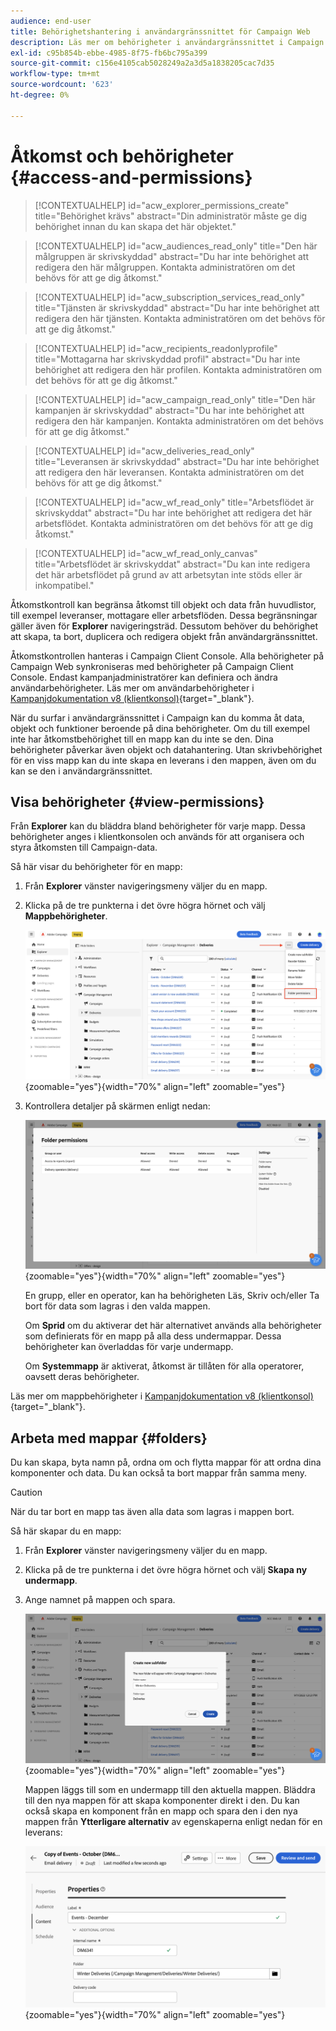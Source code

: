 ```yaml
---
audience: end-user
title: Behörighetshantering i användargränssnittet för Campaign Web
description: Läs mer om behörigheter i användargränssnittet i Campaign Web
exl-id: c95b854b-ebbe-4985-8f75-fb6bc795a399
source-git-commit: c156e4105cab5028249a2a3d5a1838205cac7d35
workflow-type: tm+mt
source-wordcount: '623'
ht-degree: 0%

---
```


# Åtkomst och behörigheter {#access-and-permissions}

>[!CONTEXTUALHELP]
>id="acw_explorer_permissions_create"
>title="Behörighet krävs"
>abstract="Din administratör måste ge dig behörighet innan du kan skapa det här objektet."

>[!CONTEXTUALHELP]
>id="acw_audiences_read_only"
>title="Den här målgruppen är skrivskyddad"
>abstract="Du har inte behörighet att redigera den här målgruppen. Kontakta administratören om det behövs för att ge dig åtkomst."

>[!CONTEXTUALHELP]
>id="acw_subscription_services_read_only"
>title="Tjänsten är skrivskyddad"
>abstract="Du har inte behörighet att redigera den här tjänsten. Kontakta administratören om det behövs för att ge dig åtkomst."

>[!CONTEXTUALHELP]
>id="acw_recipients_readonlyprofile"
>title="Mottagarna har skrivskyddad profil"
>abstract="Du har inte behörighet att redigera den här profilen. Kontakta administratören om det behövs för att ge dig åtkomst."

>[!CONTEXTUALHELP]
>id="acw_campaign_read_only"
>title="Den här kampanjen är skrivskyddad"
>abstract="Du har inte behörighet att redigera den här kampanjen. Kontakta administratören om det behövs för att ge dig åtkomst."

>[!CONTEXTUALHELP]
>id="acw_deliveries_read_only"
>title="Leveransen är skrivskyddad"
>abstract="Du har inte behörighet att redigera den här leveransen. Kontakta administratören om det behövs för att ge dig åtkomst."


>[!CONTEXTUALHELP]
>id="acw_wf_read_only"
>title="Arbetsflödet är skrivskyddat"
>abstract="Du har inte behörighet att redigera det här arbetsflödet. Kontakta administratören om det behövs för att ge dig åtkomst."

>[!CONTEXTUALHELP]
>id="acw_wf_read_only_canvas"
>title="Arbetsflödet är skrivskyddat"
>abstract="Du kan inte redigera det här arbetsflödet på grund av att arbetsytan inte stöds eller är inkompatibel."

Åtkomstkontroll kan begränsa åtkomst till objekt och data från huvudlistor, till exempel leveranser, mottagare eller arbetsflöden. Dessa begränsningar gäller även för **Explorer** navigeringsträd. Dessutom behöver du behörighet att skapa, ta bort, duplicera och redigera objekt från användargränssnittet.

Åtkomstkontrollen hanteras i Campaign Client Console. Alla behörigheter på Campaign Web synkroniseras med behörigheter på Campaign Client Console. Endast kampanjadministratörer kan definiera och ändra användarbehörigheter. Läs mer om användarbehörigheter i [Kampanjdokumentation v8 (klientkonsol)](https://experienceleague.adobe.com/docs/campaign/campaign-v8/admin/permissions/gs-permissions.html){target="_blank"}.

När du surfar i användargränssnittet i Campaign kan du komma åt data, objekt och funktioner beroende på dina behörigheter. Om du till exempel inte har åtkomstbehörighet till en mapp kan du inte se den. Dina behörigheter påverkar även objekt och datahantering. Utan skrivbehörighet för en viss mapp kan du inte skapa en leverans i den mappen, även om du kan se den i användargränssnittet.

## Visa behörigheter {#view-permissions}

Från **Explorer** kan du bläddra bland behörigheter för varje mapp. Dessa behörigheter anges i klientkonsolen och används för att organisera och styra åtkomsten till Campaign-data.

Så här visar du behörigheter för en mapp:

1. Från **Explorer** vänster navigeringsmeny väljer du en mapp.
1. Klicka på de tre punkterna i det övre högra hörnet och välj **Mappbehörigheter**.

   ![](assets/permissions-view-menu.png){zoomable=&quot;yes&quot;}{width="70%" align="left" zoomable="yes"}

1. Kontrollera detaljer på skärmen enligt nedan:

   ![](assets/permissions-view-screen.png){zoomable=&quot;yes&quot;}{width="70%" align="left" zoomable="yes"}

   En grupp, eller en operator, kan ha behörigheten Läs, Skriv och/eller Ta bort för data som lagras i den valda mappen.

   Om **Sprid** om du aktiverar det här alternativet används alla behörigheter som definierats för en mapp på alla dess undermappar. Dessa behörigheter kan överladdas för varje undermapp.

   Om **Systemmapp** är aktiverat, åtkomst är tillåten för alla operatorer, oavsett deras behörigheter.

Läs mer om mappbehörigheter i [Kampanjdokumentation v8 (klientkonsol)](https://experienceleague.adobe.com/docs/campaign/campaign-v8/admin/permissions/folder-permissions.html){target="_blank"}.


## Arbeta med mappar {#folders}

Du kan skapa, byta namn på, ordna om och flytta mappar för att ordna dina komponenter och data. Du kan också ta bort mappar från samma meny.

>[!CAUTION]
>
>När du tar bort en mapp tas även alla data som lagras i mappen bort.

Så här skapar du en mapp:

1. Från **Explorer** vänster navigeringsmeny väljer du en mapp.
1. Klicka på de tre punkterna i det övre högra hörnet och välj **Skapa ny undermapp**.
1. Ange namnet på mappen och spara.

   ![](assets/create-new-subfolder.png){zoomable=&quot;yes&quot;}{width="70%" align="left" zoomable="yes"}

   Mappen läggs till som en undermapp till den aktuella mappen. Bläddra till den nya mappen för att skapa komponenter direkt i den. Du kan också skapa en komponent från en mapp och spara den i den nya mappen från **Ytterligare alternativ** av egenskaperna enligt nedan för en leverans:

   ![](assets/delivery-properties-folder.png){zoomable=&quot;yes&quot;}{width="70%" align="left" zoomable="yes"}
